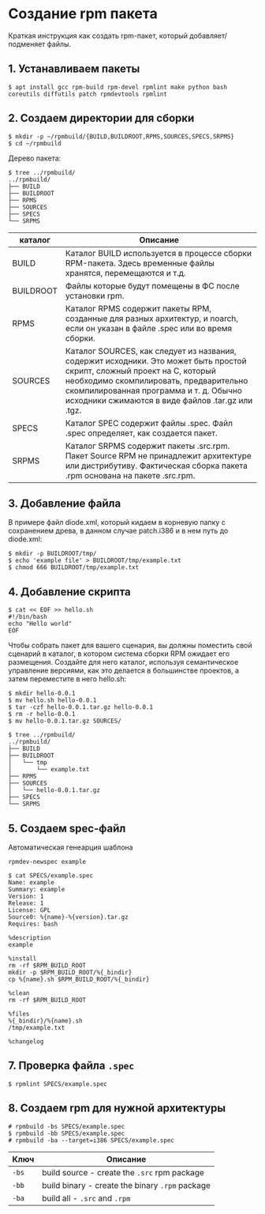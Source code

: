 # Создание rpm пакета
Краткая инструкция как создать rpm-пакет, который добавляет/подменяет файлы.  

## 1. Устанавливаем пакеты
```
$ apt install gcc rpm-build rpm-devel rpmlint make python bash coreutils diffutils patch rpmdevtools rpmlint
```
## 2. Создаем директории для сборки
```
$ mkdir -p ~/rpmbuild/{BUILD,BUILDROOT,RPMS,SOURCES,SPECS,SRPMS}
$ cd ~/rpmbuild
```
Дерево пакета:
```
$ tree ../rpmbuild/
../rpmbuild/
├── BUILD
├── BUILDROOT
├── RPMS
├── SOURCES
├── SPECS
└── SRPMS
```
| каталог | Описание |
| - | - |
| BUILD | Каталог BUILD используется в процессе сборки RPM-пакета. Здесь временные файлы хранятся, перемещаются и т.д. |
| BUILDROOT | Файлы которые будут помещены в ФС после установки rpm. |
| RPMS | Каталог RPMS содержит пакеты RPM, созданные для разных архитектур, и noarch, если он указан в файле .spec или во время сборки. |
| SOURCES | Каталог SOURCES, как следует из названия, содержит исходники. Это может быть простой скрипт, сложный проект на C, который необходимо скомпилировать, предварительно скомпилированная программа и т. д. Обычно исходники сжимаются в виде файлов .tar.gz или .tgz. |
| SPECS | Каталог SPEC содержит файлы .spec. Файл .spec определяет, как создается пакет. |
| SRPMS | Каталог SRPMS содержит пакеты .src.rpm. Пакет Source RPM не принадлежит архитектуре или дистрибутиву. Фактическая сборка пакета .rpm основана на пакете .src.rpm. |

## 3. Добавление файла
В примере файл diode.xml, который кидаем в корневую папку с сохранением древа, в данном случае patch.i386 и в нем путь до diode.xml:  
```
$ mkdir -p BUILDROOT/tmp/
$ echo 'example file' > BUILDROOT/tmp/example.txt
$ chmod 666 BUILDROOT/tmp/example.txt
```

## 4. Добавление скрипта
```
$ cat << EOF >> hello.sh
#!/bin/bash
echo "Hello world"
EOF
```
Чтобы собрать пакет для вашего сценария, вы должны поместить свой сценарий в каталог, в котором система сборки RPM ожидает его размещения. Создайте для него каталог, используя семантическое управление версиями, как это делается в большинстве проектов, а затем переместите в него hello.sh:
```
$ mkdir hello-0.0.1
$ mv hello.sh hello-0.0.1
$ tar -czf hello-0.0.1.tar.gz hello-0.0.1
$ rm -r hello-0.0.1
$ mv hello-0.0.1.tar.gz SOURCES/
```
```
$ tree ../rpmbuild/
../rpmbuild/
├── BUILD
├── BUILDROOT
│   └── tmp
│       └── example.txt
├── RPMS
├── SOURCES
│   └── hello-0.0.1.tar.gz
├── SPECS
└── SRPMS
```

## 5. Создаем spec-файл
Автоматическая генеарция шаблона
```
rpmdev-newspec example
```

```
$ cat SPECS/example.spec
Name: example
Summary: example
Version: 1
Release: 1
License: GPL
Source0: %{name}-%{version}.tar.gz
Requires: bash

%description
example

%install
rm -rf $RPM_BUILD_ROOT
mkdir -p $RPM_BUILD_ROOT/%{_bindir}
cp %{name}.sh $RPM_BUILD_ROOT/%{_bindir}

%clean
rm -rf $RPM_BUILD_ROOT

%files
%{_bindir}/%{name}.sh
/tmp/example.txt

%changelog
```

## 7. Проверка файла ```.spec```
```
$ rpmlint SPECS/example.spec
```

## 8. Создаем rpm для нужной архитектуры
```
# rpmbuild -bs SPECS/example.spec
$ rpmbuild -bb SPECS/example.spec
# rpmbuild -ba --target=i386 SPECS/example.spec
```
| Ключ | Описание |
| - | - |
| ```-bs``` | build source - create the ```.src``` rpm package |
| ```-bb``` | build binary - create the binary ```.rpm``` package |
| ```-ba``` | build all - ```.src``` and ```.rpm``` |

